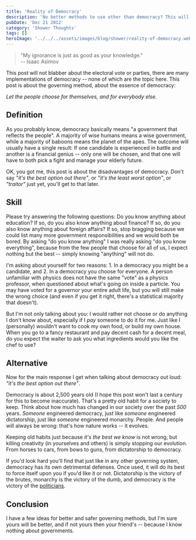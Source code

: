 ```yaml
---
title: 'Reality of Democracy'
description: 'No better methods to use other than democracy? This will encourage you to think otherwise.'
pubDate: 'Dec 21 2012'
category: 'Shower Thoughts'
tags: []
heroImage: '../../../assets/images/blog/shower/reality-of-democracy.webp'
---
```


> "My ignorance is just as good as your knowledge."
> <br />-- Isaac Asimov

This post will not blabber about the electoral vote or parties, there are many implementations of democracy -- none of which are the topic here.
This post is about the governing method, about the essence of democracy:

*Let the people choose for themselves, and for everybody else.*

## Definition

As you probably know, democracy basically means "a government that reflects the people".
A majority of wise humans means a wise government, while a majority of baboons means the planet of the apes.
The outcome will usually have a single result: If one candidate is experienced in battle and another is a financial genius -- only one will be chosen, and that one will have to both pick a fight and manage your elderly future.

OK, you got me, this post is about the disadvantages of democracy.
Don't say *"it's the best option out there"*, or *"it's the least worst option"*, or *"traitor"* just yet, you'll get to that later.

## Skill

Please try answering the following questions: Do you know anything about education?
If so, do you also know anything about finance?
If so, do you also know anything about foreign affairs?
If so, stop bragging because we could list many more government responsibilities and we would both be bored.
By asking "do you know anything" I was really asking "do you know everything", because from the few people that choose for all of us, I expect nothing but the best -- simply knowing "anything" will not do.

I'm asking about yourself for two reasons: 1. In a democracy you might be a candidate, and 2. In a democracy you choose for everyone.
A person unfamiliar with physics does not have the same "vote" as a physics professor, when questioned about what's going on inside a particle.
You may have voted for a governor your entire adult life, but you will still make the wrong choice (and even if you get it right, there's a statistical majority that doesn't).

But I'm not only talking about you: I would rather not choose or do anything I don't know about, especially if I *pay* someone to do it for me.
Just like I (personally) wouldn't want to cook my own food, or build my own house.
When you go to a fancy restaurant and pay decent cash for a decent meal, do you expect the waiter to ask you what ingredients would you like the chef to use?

## Alternative

Now for the main response I get when talking about democracy out loud: *"it's the best option out there"*.

Democracy is about 2,500 years old (I hope this post won't last a century for this to become inaccurate).
That's a pretty old habit for a society to keep.
Think about how much has changed in our society over the past *500* years.
*Someone* engineered democracy, just like *someone* engineered dictatorship, just like *someone* engineered monarchy. People.
And people will always be wrong: that's how nature works -- it evolves.

Keeping old habits just because *it's the best we know* is not wrong, but killing creativity (in yourselves and others) is simply stopping our evolution.
From horses to cars, from bows to guns, from dictatorship to democracy.

If you'd look hard you'll find that just like in any other governing system, democracy has its own detrimental defenses.
Once used, it will do its best to force itself upon you if you'd like it or not.
Dictatorship is the victory of the brutes, monarchy is the victory of the dumb, and democracy is the victory of the [politicians](/blog/shower/definition-of-politics).

## Conclusion

I have a few ideas for better and safer governing methods, but I'm sure yours will be better, and if not yours then your friend's -- because I know nothing about governments.
